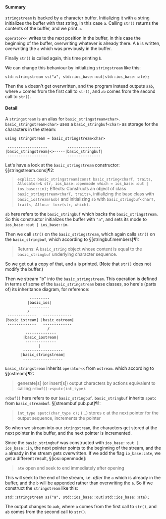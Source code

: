 #### Summary
`stringstream` is backed by a character buffer. Initializing it with a string initializes the buffer with that string, in this case `a`. Calling `str()` returns the contents of the buffer, and we print `a`.

`operator<<` writes to the next position in the buffer, in this case the beginning of the buffer, overwriting whatever is already there. A `b` is written, overwriting the `a` which was previously in the buffer.

Finally `str()` is called again, this time printing `b`.

We can change this behaviour by initializing `stringstream` like this:

    std::stringstream ss("a", std::ios_base::out|std::ios_base::ate);

Then the `a` doesn't get overwritten, and the program instead outputs `aab`, where `a` comes from the first call to `str()`, and `ab` comes from the second call to `str()`.

#### Detail
A `stringstream` is an alias for `basic_stringstream<char>`. `basic_stringstream<char>` uses a `basic_stringbuf<char>` as storage for the characters in the stream:


    using stringstream = basic_stringstream<char>
    
     ------------------         ---------------
    |basic_stringstream|<>-----|basic_stringbuf|
     ------------------         ---------------

Let's have a look at the `basic_stringstream` constructor: §[stringstream.cons]¶2:
> `explicit basic_stringstream(const basic_string<charT, traits, Allocator>& str, ios_base::openmode which = ios_base::out | ios_base::in);`
> Effects: Constructs an object of class `basic_stringstream<charT, traits>`, initializing the base class with `basic_iostream(&sb)` and initializing `sb` with `basic_stringbuf<charT, traits, Alloca-
tor>(str, which)`.

`sb` here refers to the `basic_stringbuf` which backs the `basic_stringstream`. So this constructor initializes the buffer with `"a"`, and sets its mode to `ios_base::out | ios_base::in`.

Then we call `str()` on the `basic_stringstream`, which again calls `str()` on the `basic_stringbuf`, which according to §[stringbuf.members]¶1:
> Returns: A `basic_string` object whose content is equal to the `basic_stringbuf` underlying character sequence.

So we get out a copy of that, and `a` is printed. (Note that `str()` does not modify the buffer.)

Then we stream "b" into the `basic_stringstream`. This operation is defined in terms of some of the `basic_stringstream` base classes, so here's (parts of) its inheritance diagram, for reference:

               --------- 
              |basic_ios|
               --------- 
              /         
     -------------   -------------
    |basic_istream| |basic_ostream|
     -------------   -------------
                       /
             -------------- 
            |basic_iostream|
             -------------- 
                   |
            ------------------ 
           |basic_stringstream|
            ------------------ 

`basic_stringstream` inherits `operator<<` from `ostream`. which according to §[ostream]¶2:
> generate[s] (or insert[s]) output characters by actions equivalent to calling `rdbuf()->sputc(int_type)`.

`rdbuf()` here refers to our `basic_stringbuf`. `basic_stringbuf` inherits `sputc` from `basic_streambuf`. §[streambuf.pub.put]¶1:
>  `int_type sputc(char_type c);`
> (...) stores c at the next pointer for the output sequence, increments the pointer

So when we stream into our `stringstream`, the characters get stored at the next pointer in the buffer, and the next pointer is incremented.

Since the `basic_stringbuf` was constructed with `ios_base::out | ios_base::in`, the next pointer points to the beginning of the stream, and the `a` already in the stream gets overwritten. If we add the flag `io_base::ate`, we get a different result, §[ios::openmode]:

> `ate` open and seek to end immediately after opening

This will seek to the end of the stream, i.e. *after* the `a` which is already in the buffer, and the `b` will be appended rather than overwriting the `a`. So if we construct the `stringstream` like this:

    std::stringstream ss("a", std::ios_base::out|std::ios_base::ate);

The output changes to `aab`, where `a` comes from the first call to `str()`, and `ab` comes from the second call to `str()`.